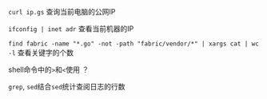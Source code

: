 `curl ip.gs` 查询当前电脑的公网IP

`ifconfig | inet adr` 查看当前机器的IP

`find fabric -name "*.go" -not -path "fabric/vendor/*" | xargs cat | wc -l` 查看关键字的个数

shell命令中的`>`和`<`使用 ？

`grep`, `sed`结合`sed`统计查阅日志的行数
